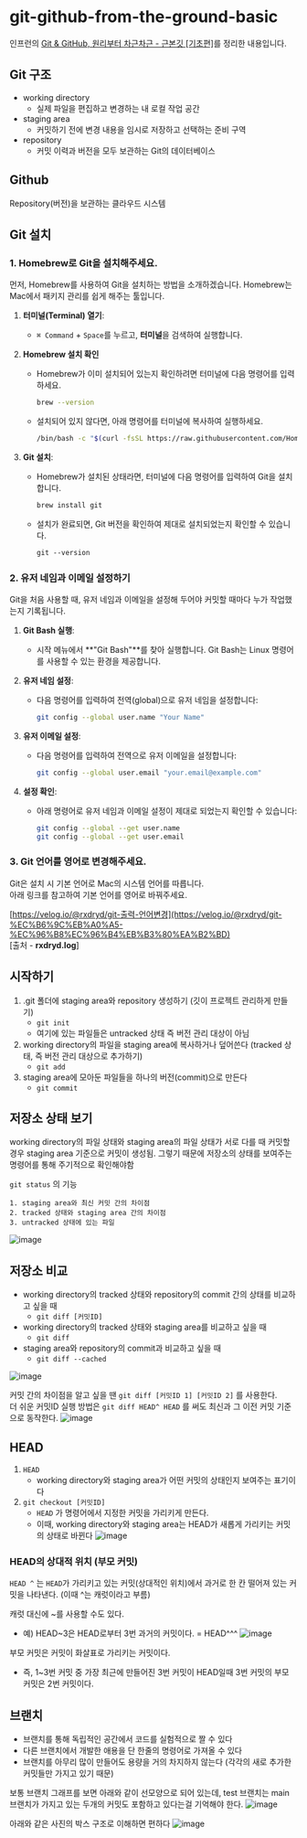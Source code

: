 # git-github-from-the-ground-basic
인프런의 [Git & GitHub, 원리부터 차근차근 - 근본깃 [기초편]](https://www.inflearn.com/course/git-github-%EC%9B%90%EB%A6%AC%EB%B6%80%ED%84%B0-%EC%B0%A8%EA%B7%BC%EC%B0%A8%EA%B7%BC-%EA%B7%BC%EB%B3%B8%EA%B9%83%EB%AC%B4%EB%A3%8C)를 정리한 내용입니다.

## Git 구조
- working directory
	- 실제 파일을 편집하고 변경하는 내 로컬 작업 공간
- staging area
	- 커밋하기 전에 변경 내용을 임시로 저장하고 선택하는 준비 구역
- repository
	- 커밋 이력과 버전을 모두 보관하는 Git의 데이터베이스

## Github
Repository(버전)을 보관하는 클라우드 시스템

## Git 설치

### **1. Homebrew로 Git을 설치해주세요.**

먼저, Homebrew를 사용하여 Git을 설치하는 방법을 소개하겠습니다. Homebrew는 Mac에서 패키지 관리를 쉽게 해주는 툴입니다.

1. **터미널(Terminal) 열기**:
    - `⌘ Command` + `Space`를 누르고, **터미널**을 검색하여 실행합니다.

2. **Homebrew 설치 확인**
	- Homebrew가 이미 설치되어 있는지 확인하려면 터미널에 다음 명령어를 입력하세요.
        ```bash
        brew --version
        ```
      
	-  설치되어 있지 않다면, 아래 명령어를 터미널에 복사하여 실행하세요.
        ```bash
        /bin/bash -c "$(curl -fsSL https://raw.githubusercontent.com/Homebrew/install/HEAD/install.sh)"
        ```
        
2. **Git 설치**:
    - Homebrew가 설치된 상태라면, 터미널에 다음 명령어를 입력하여 Git을 설치합니다.
        ```bash
        brew install git
        ```
        
    - 설치가 완료되면, Git 버전을 확인하여 제대로 설치되었는지 확인할 수 있습니다.
        ```css
        git --version
        ```

### **2. 유저 네임과 이메일 설정하기**

Git을 처음 사용할 때, 유저 네임과 이메일을 설정해 두어야 커밋할 때마다 누가 작업했는지 기록됩니다.  

1. **Git Bash 실행**:
    - 시작 메뉴에서 **"Git Bash"**를 찾아 실행합니다. Git Bash는 Linux 명령어를 사용할 수 있는 환경을 제공합니다.  
        
2. **유저 네임 설정**:
    - 다음 명령어를 입력하여 전역(global)으로 유저 네임을 설정합니다:
        ```bash
        git config --global user.name "Your Name"
        ```
        
3. **유저 이메일 설정**:
    - 다음 명령어를 입력하여 전역으로 유저 이메일을 설정합니다:
        ```bash
        git config --global user.email "your.email@example.com"
        ```
        
    
4. **설정 확인**:
    - 아래 명령어로 유저 네임과 이메일 설정이 제대로 되었는지 확인할 수 있습니다:
        ```bash
        git config --global --get user.name 
        git config --global --get user.email
        ```

### **3. Git 언어를 영어로 변경해주세요.**

Git은 설치 시 기본 언어로 Mac의 시스템 언어를 따릅니다.  
아래 링크를 참고하여 기본 언어를 영어로 바꿔주세요.

[https://velog.io/@rxdryd/git-출력-언어변경](https://velog.io/@rxdryd/git-%EC%B6%9C%EB%A0%A5-%EC%96%B8%EC%96%B4%EB%B3%80%EA%B2%BD)  
[출처 - [](https://velog.io/@rxdryd/posts)**rxdryd.log**]

## 시작하기

1. .git 폴더에 staging area와 repository 생성하기 (깃이 프로젝트 관리하게 만들기)
	- `git init`
	- 여기에 있는 파일들은 untracked 상태 즉 버전 관리 대상이 아님
2.  working directory의 파일을 staging area에 복사하거나 덮어쓴다 (tracked 상태, 즉 버전 관리 대상으로 추가하기)
	- `git add`
3. staging area에 모아둔 파일들을 하나의 버전(commit)으로 만든다
	- `git commit`


## 저장소 상태 보기

working directory의 파일 상태와 staging area의 파일 상태가 서로 다를 때 커밋할 경우 staging area 기준으로 커밋이 생성됨. 그렇기 때문에 저장소의 상태를 보여주는 명령어를 통해 주기적으로 확인해야함

`git status` 의 기능

	1. staging area와 최신 커밋 간의 차이점
	2. tracked 상태와 staging area 간의 차이점
	3. untracked 상태에 있는 파일


![image](./images/Pasted%20image%2020251006174505.png)

## 저장소 비교
- working directory의 tracked 상태와 repository의 commit 간의 상태를 비교하고 싶을 때
	- `git diff [커밋ID]`
- working directory의 tracked 상태와 staging area를 비교하고 싶을 때
	- `git diff`
- staging area와 repository의 commit과 비교하고 싶을 때
	- `git diff --cached`

![image](./images/Pasted%20image%2020251006202908.png)

커밋 간의 차이점을 알고 싶을 땐 `git diff [커밋ID 1] [커밋ID 2]` 를 사용한다.  
더 쉬운 커밋ID 실행 방법은 `git diff HEAD^ HEAD` 를 써도 최신과 그 이전 커밋 기준으로 동작한다.
![image](./images/Pasted%20image%2020251006203405.png)

## HEAD

1. `HEAD`
	- working directory와 staging area가 어떤 커밋의 상태인지 보여주는 표기이다
2. `git checkout [커밋ID]` 
   - `HEAD` 가 명령어에서 지정한 커밋을 가리키게 만든다.
   - 이때, working directory와 staging area는 HEAD가 새롭게 가리키는 커밋의 상태로 바뀐다
![image](./images/Pasted%20image%2020251006210038.png)

### HEAD의 상대적 위치 (부모 커밋)

`HEAD ^` 는 `HEAD`가 가리키고 있는 커밋(상대적인 위치)에서 과거로 한 칸 떨어져 있는 커밋을 나타낸다.
(이때 ^는 캐럿이라고 부름)

캐럿 대신에 ~를 사용할 수도 있다. 
- 예) HEAD~3은 HEAD로부터 3번 과거의 커밋이다. = HEAD^^^
![image](./images/Pasted%20image%2020251006210846.png)

부모 커밋은 커밋이 화살표로 가리키는 커밋이다.
- 즉, 1~3번 커밋 중 가장 최근에 만들어진 3번 커밋이 HEAD일때 3번 커밋의 부모 커밋은 2번 커밋이다.

## 브랜치

- 브랜치를 통해 독립적인 공간에서 코드를 실험적으로 짤 수 있다
- 다른 브랜치에서 개발한 애용을 단 한줄의 명령어로 가져올 수 있다
- 브랜치를 아무리 많이 만들어도 용량을 거의 차지하지 않는다 (각각의 새로 추가한 커밋들만 가지고 있기 때문)

보통 브랜치 그래프를 보면 아래와 같이 선모양으로 되어 있는데, test 브랜치는 main 브랜치가 가지고 있는 두개의 커밋도 포함하고 있다는걸 기억해야 한다.
![image](./images/Pasted%20image%2020251006224231.png)

아래와 같은 사진의 박스 구조로 이해하면 편하다
![image](./images/Pasted%20image%2020251006224335.png)